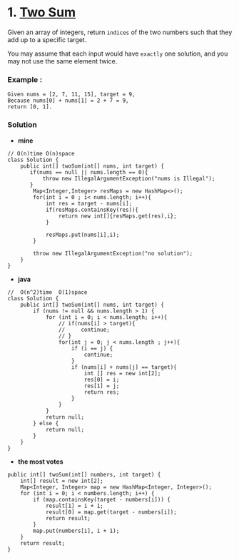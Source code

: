#  1. [Two Sum](https://leetcode.com/problems/two-sum/description/)

Given an array of integers, return `indices` of the two numbers such that they add up to a specific target.

You may assume that each input would have `exactly` one solution, and you may not use the same element twice.

### Example :

    Given nums = [2, 7, 11, 15], target = 9,
    Because nums[0] + nums[1] = 2 + 7 = 9,
    return [0, 1].
    

### Solution
* **mine**
```
// O(n)time O(n)space
class Solution {
    public int[] twoSum(int[] nums, int target) {
       if(nums == null || nums.length == 0){
           throw new IllegalArgumentException("nums is Illegal");
       }
        Map<Integer,Integer> resMaps = new HashMap<>();
        for(int i = 0 ; i< nums.length; i++){
            int res = target - nums[i];
            if(resMaps.containsKey(res)){
                return new int[]{resMaps.get(res),i};
            }
            
            resMaps.put(nums[i],i);
        }
        
        throw new IllegalArgumentException("no solution");
    }
}
```
* **java**
```
//  O(n^2)time  O(1)space
class Solution {
    public int[] twoSum(int[] nums, int target) {
        if (nums != null && nums.length > 1) {
            for (int i = 0; i < nums.length; i++){
                // if(nums[i] > target){
                //     continue;
                // }
                for(int j = 0; j < nums.length ; j++){
                    if (i == j) {
                        continue;
                    }
                    if (nums[i] + nums[j] == target){
                        int [] res = new int[2];
                        res[0] = i;
                        res[1] = j;
                        return res;
                    }
                }
            }
            return null;
        } else {
            return null;
        }
    }
}
```

* **the most votes**
```
public int[] twoSum(int[] numbers, int target) {
    int[] result = new int[2];
    Map<Integer, Integer> map = new HashMap<Integer, Integer>();
    for (int i = 0; i < numbers.length; i++) {
        if (map.containsKey(target - numbers[i])) {
            result[1] = i + 1;
            result[0] = map.get(target - numbers[i]);
            return result;
        }
        map.put(numbers[i], i + 1);
    }
    return result;
}
```

